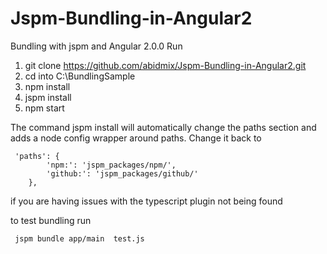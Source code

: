 # Jspm-Bundling-in-Angular2
Bundling with jspm and Angular 2.0.0
Run
1. git clone https://github.com/abidmix/Jspm-Bundling-in-Angular2.git
2. cd into C:\BundlingSample
3. npm install
4. jspm install
5. npm start


The command jspm install will automatically change the paths section and adds a node config wrapper around paths. Change it back to

     'paths': {
            'npm:': 'jspm_packages/npm/',
            'github:': 'jspm_packages/github/'
        },

if you are having issues with the typescript plugin not being found

to test bundling run 

     jspm bundle app/main  test.js
